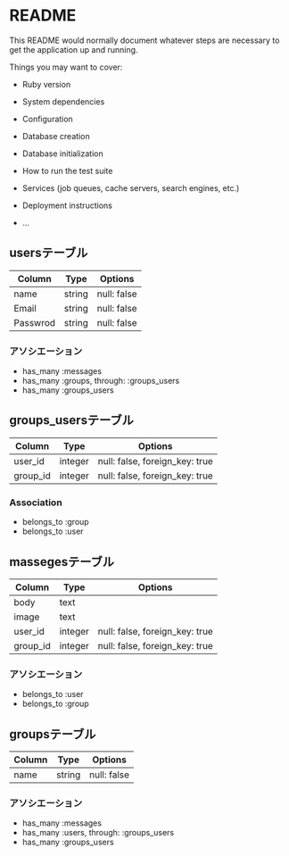 # README

This README would normally document whatever steps are necessary to get the
application up and running.

Things you may want to cover:

* Ruby version

* System dependencies

* Configuration

* Database creation

* Database initialization

* How to run the test suite

* Services (job queues, cache servers, search engines, etc.)

* Deployment instructions

* ...

## usersテーブル

|Column|Type|Options|
|------|----|-------|
|name|string|null: false|
|Email|string|null: false|
|Passwrod|string|null: false|

### アソシエーション

- has_many :messages
- has_many :groups, through: :groups_users
- has_many :groups_users


## groups_usersテーブル

|Column|Type|Options|
|------|----|-------|
|user_id|integer|null: false, foreign_key: true|
|group_id|integer|null: false, foreign_key: true|

### Association
- belongs_to :group
- belongs_to :user


## massegesテーブル

|Column|Type|Options|
|------|----|-------|
|body|text||
|image|text||
|user_id|integer|null: false, foreign_key: true|
|group_id|integer|null: false, foreign_key: true|

### アソシエーション

- belongs_to :user
- belongs_to :group


## groupsテーブル

|Column|Type|Options|
|------|----|-------|
|name|string|null: false|

### アソシエーション

- has_many :messages
- has_many :users, through: :groups_users
- has_many :groups_users